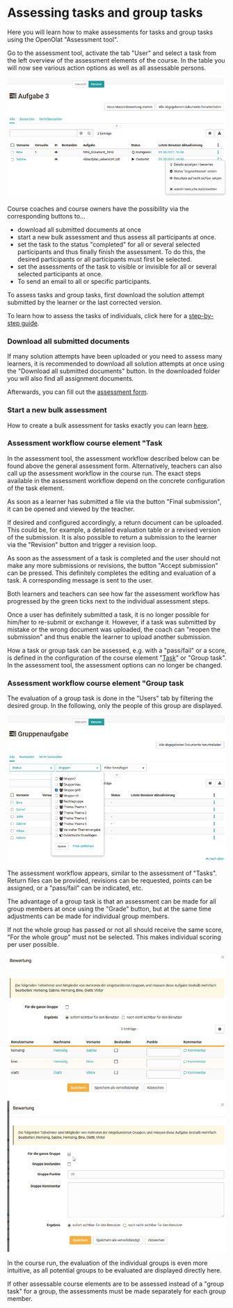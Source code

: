 # Assessing tasks and group tasks

Here you will learn how to make assessments for tasks and group tasks using
the OpenOlat "Assessment tool".

Go to the assessment tool, activate the tab "User" and select a task from the
left overview of the assessment elements of the course. In the table you will
now see various action options as well as all assessable persons.

![](assets/Aufgaben_Bewertungswerkzeug.png)

Course coaches and course owners have the possibility via the corresponding
buttons to...

  * download all submitted documents at once
  * start a new bulk assessment and thus assess all participants at once.
  * set the task to the status "completed" for all or several selected participants and thus finally finish the assessment. To do this, the desired participants or all participants must first be selected.
  * set the assessments of the task to visible or invisible for all or several selected participants at once.
  * To send an email to all or specific participants.

To assess tasks and group tasks, first download the solution attempt submitted
by the learner or the last corrected version.

To learn how to assess the tasks of individuals, click here for a [step-by-
step guide](Assessment+of+learners.html).

### Download all submitted documents

If many solution attempts have been uploaded or you need to assess many
learners, it is recommended to download all solution attempts at once using
the "Download all submitted documents" button. In the downloaded folder you
will also find all assignment documents.

Afterwards, you can fill out the [assessment form](The+assessment+form.html).

### Start a new bulk assessment

How to create a bulk assessment for tasks exactly you can learn
[here](+create+a+bulk+assessment+for+submission+tasks.html).

### Assessment workflow course element "Task

In the assessment tool, the assessment workflow described below can be found
above the general assessment form. Alternatively, teachers can also call up
the assessment workflow in the course run. The exact steps available in the
assessment workflow depend on the concrete configuration of the task element.

As soon as a learner has submitted a file via the button "Final submission",
it can be opened and viewed by the teacher.

If desired and configured accordingly, a return document can be uploaded. This
could be, for example, a detailed evaluation table or a revised version of the
submission. It is also possible to return a submission to the learner via the
"Revision" button and trigger a revision loop.

As soon as the assessment of a task is completed and the user should not make
any more submissions or revisions, the button "Accept submission" can be
pressed. This definitely completes the editing and evaluation of a task. A
corresponding message is sent to the user.

Both learners and teachers can see how far the assessment workflow has
progressed by the green ticks next to the individual assessment steps.

Once a user has definitely submitted a task, it is no longer possible for
him/her to re-submit or exchange it. However, if a task was submitted by
mistake or the wrong document was uploaded, the coach can "reopen the
submission" and thus enable the learner to upload another submission.

How a task or group task can be assessed, e.g. with a "pass/fail" or a score,
is defined in the configuration of the course element
"[Task](Task+-+Further+Configurations.html)" or "Group task". In the
assessment tool, the assessment options can no longer be changed.

### Assessment workflow course element "Group task

The evaluation of a group task is done in the "Users" tab by filtering the
desired group. In the following, only the people of this group are displayed.

![](assets/Gruppenaufgabe_Bewertungswerkzueg.png)

The assessment workflow appears, similar to the assessment of "Tasks". Return
files can be provided, revisions can be requested, points can be assigned, or
a "pass/fail" can be indicated, etc.

  

The advantage of a group task is that an assessment can be made for all group
members at once using the "Grade" button, but at the same time adjustments can
be made for individual group members.

If not the whole group has passed or not all should receive the same score,
"For the whole group" must not be selected. This makes individual scoring per
user possible.

![](assets/Gruppenbewertung_einzeln.png)
![](assets/Gruppenbewertung1.png)

  

In the course run, the evaluation of the individual groups is even more
intuitive, as all potential groups to be evaluated are displayed directly
here.

If other assessable course elements are to be assessed instead of a "group
task" for a group, the assessments must be made separately for each group
member.

  